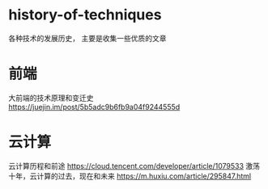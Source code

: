 # history-of-techniques
各种技术的发展历史， 主要是收集一些优质的文章

# 前端

大前端的技术原理和变迁史 https://juejin.im/post/5b5adc9b6fb9a04f9244555d

# 云计算
云计算历程和前途 https://cloud.tencent.com/developer/article/1079533
激荡十年，云计算的过去，现在和未来 https://m.huxiu.com/article/295847.html
